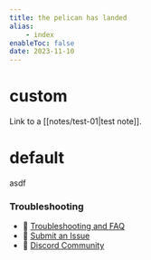 ```yaml
---
title: the pelican has landed
alias:
    - index
enableToc: false
date: 2023-11-10
---
```


# custom
Link to a [[notes/test-01|test note]].

# default
asdf

### Troubleshooting
- 🚧 [Troubleshooting and FAQ](notes/troubleshooting.md)
- 🐛 [Submit an Issue](https://github.com/jackyzha0/quartz/issues)
- 👀 [Discord Community](https://discord.gg/cRFFHYye7t)

